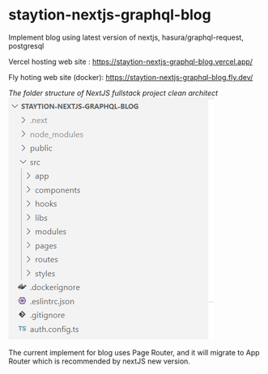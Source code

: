 # staytion-nextjs-graphql-blog
Implement blog using latest version of nextjs, hasura/graphql-request, postgresql

Vercel hosting web site : https://staytion-nextjs-graphql-blog.vercel.app/

Fly hoting web site (docker): https://staytion-nextjs-graphql-blog.fly.dev/

*The folder structure of NextJS fullstack project clean architect*
![](/public/nextjs-fullstack-clear-architect.png)

The current implement for blog uses Page Router, and it will migrate to App Router which is recommended by nextJS new version.

